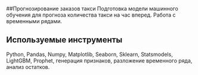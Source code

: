 ##Прогнозирование заказов такси
Подготовка модели машинного обучения для прогноза количества такси на час вперед. Работа с временными рядами.
## Используемые инструменты
Python, Pandas, Numpy, Matplotlib, Seaborn, Sklearn, Statsmodels, LightGBM, Prophet, генерация признаков, разложение временного ряда, анализ остатков.
